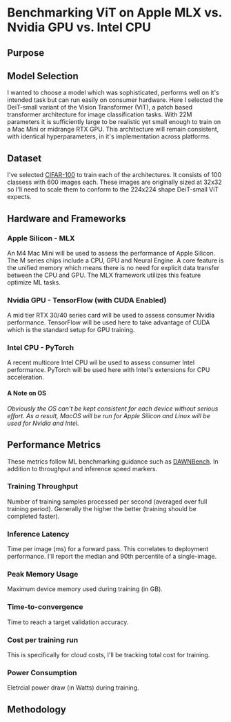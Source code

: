 # Benchmarking ViT on Apple MLX vs. Nvidia GPU vs. Intel CPU

## Purpose 

## Model Selection 

I wanted to choose a model which was sophisticated, performs well on it's intended task but can run easily on consumer hardware. Here I selected the DeiT-small variant of the Vision Transformer (ViT), a patch based transformer architecture for image classification tasks. With 22M parameters it is sufficiently large to be realistic yet small enough to train on a Mac Mini or midrange RTX GPU. This architecture will remain consistent, with identical hyperparameters, in it's implementation across platforms. 

## Dataset 

I've selected [CIFAR-100](https://www.cs.toronto.edu/~kriz/cifar.html) to train each of the architectures. It consists of 100 classess with 600 images each. These images are originally sized at 32x32 so I'll need to scale them to conform to the 224x224 shape DeiT-small ViT expects. 

## Hardware and Frameworks 

### Apple Silicon - MLX
An M4 Mac Mini will be used to assess the performance of Apple Silicon. The M series chips include a CPU, GPU and Neural Engine. A core feature is the unified memory which means there is no need for explicit data transfer between the CPU and GPU. The MLX framework utilizes this feature optimize ML tasks.

### Nvidia GPU - TensorFlow (with CUDA Enabled)
A mid tier RTX 30/40 series card will be used to assess consumer Nvidia performance. TensorFlow will be used here to take advantage of CUDA which is the standard setup for GPU training. 

### Intel CPU - PyTorch
A recent multicore Intel CPU wil be used to assess consumer Intel performance. PyTorch will be used here with Intel's extensions for CPU acceleration. 

#### A Note on OS 
*Obviously the OS can't be kept consistent for each device without serious effort. As a result, MacOS will be run for Apple Silicon and Linux will be used for Nvidia and Intel.*

## Performance Metrics

These metrics follow ML benchmarking guidance such as [DAWNBench](https://www.google.com/search?client=safari&rls=en&q=DAWNBench&ie=UTF-8&oe=UTF-8). In addition to throughput and inference speed markers. 

### Training Throughput 
Number of training samples processed per second (averaged over full training period). Generally the higher the better (training should be completed faster). 

### Inference Latency
Time per image (ms) for a forward pass. This correlates to deployment performance. I'll report the median and 90th percentile of a single-image. 

### Peak Memory Usage
Maximum device memory used during training (in GB). 

### Time-to-convergence
Time to reach a target validation accuracy. 

### Cost per training run 
This is specifically for cloud costs, I'll be tracking total cost for training. 

### Power Consumption 
Eletrcial power draw (in Watts) during training. 


## Methodology
